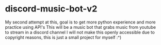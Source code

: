 # discord-music-bot-v2

My second attempt at this, goal is to get more python experience and more practice using API's
This will be a music bot that grabs music from youtube to stream in a discord channel
I will not make this openly accessible due to copyright reasons, this is just a small project for myself :^)
